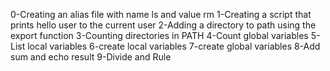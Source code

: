0-Creating an alias file with name ls and value rm
1-Creating a script that prints hello user to the current user
2-Adding a directory to path using the export function
3-Counting directories in PATH
4-Count global variables
5-List local variables
6-create local variables
7-create global variables
8-Add sum and echo result
9-Divide and Rule
